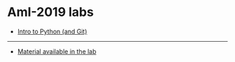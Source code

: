 # AmI-2019 labs

* [Intro to Python (and Git)](Labs-01-python-git-intro.pdf)

---

* [Material available in the lab](Labs-00-materials.pdf)
